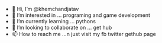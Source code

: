 - 👋 Hi, I’m @khemchandjatav
- 👀 I’m interested in ... programing and game development 
- 🌱 I’m currently learning ... pythons 
- 💞️ I’m looking to collaborate on ... get hub
- 📫 How to reach me ...n just visit my fb twitter gethub page

<!---
khemchandjatav/khemchandjatav is a ✨ special ✨ repository because its `README.md` (this file) appears on your GitHub profile.
You can click the Preview link to take a look at your changes.
--->
